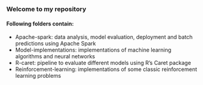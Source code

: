 ### Welcome to my repository

#### Following folders contain:

- Apache-spark: data analysis, model evaluation, deployment and batch predictions using Apache Spark
- Model-implementations: implementations of machine learning algorithms and neural networks
- R-caret: pipeline to evaluate different models using R’s Caret package
- Reinforcement-learning: implementations of some classic reinforcement learning problems

